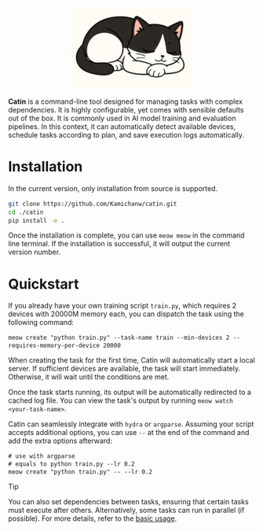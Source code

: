 <p align="center">
  <img src="./assets/illustration.png" alt="main" style="width: 50%;"/>
</p>


**Catin** is a command-line tool designed for managing tasks with complex dependencies. It is highly configurable, yet comes with sensible defaults out of the box. It is commonly used in AI model training and evaluation pipelines. In this context, it can automatically detect available devices, schedule tasks according to plan, and save execution logs automatically.

# Installation
In the current version, only installation from source is supported.
```bash
git clone https://github.com/Kamichanw/catin.git
cd ./catin
pip install -e .
```
Once the installation is complete, you can use `meow meow` in the command line terminal. If the installation is successful, it will output the current version number.

# Quickstart
If you already have your own training script `train.py`, which requires 2 devices with 20000M memory each, you can dispatch the task using the following command:

```shell
meow create "python train.py" --task-name train --min-devices 2 --requires-memory-per-device 20000
```

When creating the task for the first time, Catin will automatically start a local server. If sufficient devices are available, the task will start immediately. Otherwise, it will wait until the conditions are met.

Once the task starts running, its output will be automatically redirected to a cached log file. You can view the task's output by running `meow watch <your-task-name>`.

Catin can seamlessly integrate with `hydra` or `argparse`. Assuming your script accepts additional options, you can use `--` at the end of the command and add the extra options afterward:

```shell
# use with argparse
# equals to python train.py --lr 0.2
meow create "python train.py" -- --lr 0.2
```

> [!TIP]
> You can also set dependencies between tasks, ensuring that certain tasks must execute after others. Alternatively, some tasks can run in parallel (if possible). 
> For more details, refer to the [basic usage](./docs/basic_usage.md).
